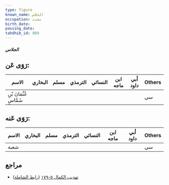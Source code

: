 ```yaml
---
type: figure
known_name: الجلاس
occupation: محدث
birth_date:
passing_date:
tahdhib_id: 989
---
```

##### الجلاس

## رَوَى عَن:
| الاسم                   | البخاري | مسلم | الترمذي | النسائي | ابن ماجه | أبي داود | Others |
| ----------------------- | ------- | ---- | ------- | ------- | -------- | -------- | ------ |
| عْثُمَانَ بْنِ شَمَّاسٍ |         |      |         |         |          |          | سي     |
## رَوَى عَنه:
| الاسم | البخاري | مسلم | الترمذي | النسائي | ابن ماجه | أبي داود | Others |
| ----- | ------- | ---- | ------- | ------- | -------- | -------- | ------ |
| شعبة  |         |      |         |         |          |          | سي     |
## مراجع
- [تهذيب الكمال ٥-١٧٩](obsidian://open?vault=Tahdhib-al-Kamal&file=Figures/٩٨٩-الجلاس) ([رابط الشاملة](https://shamela.ws/book/3722/2257))